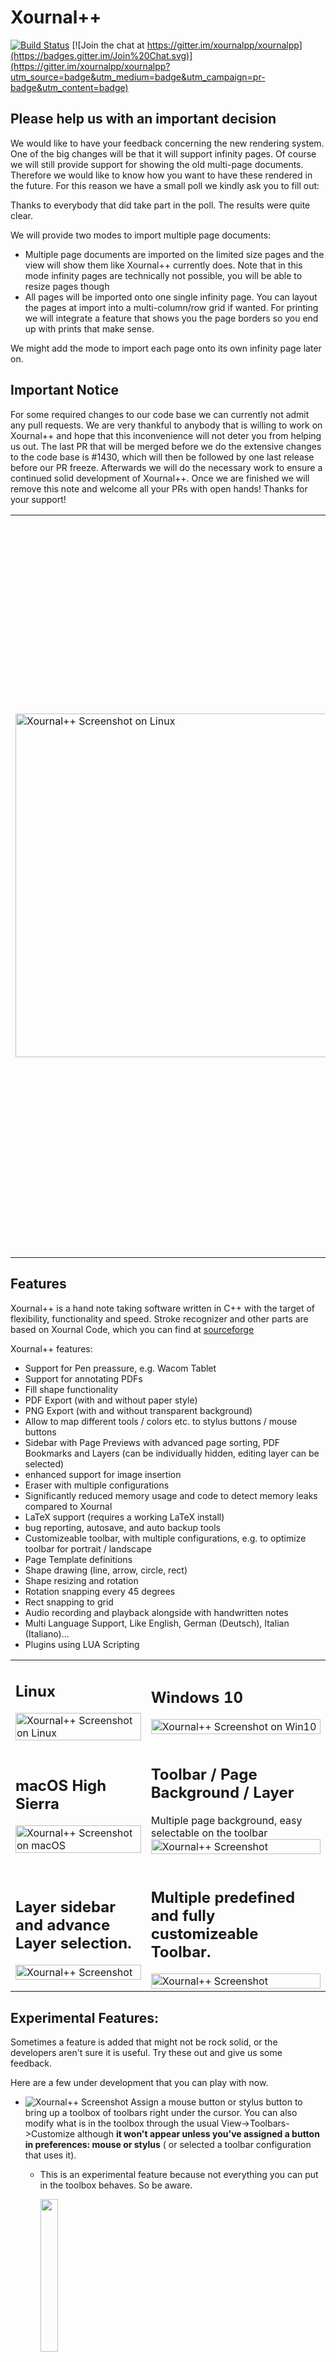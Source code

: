 # Xournal++

[![Build Status](https://dev.azure.com/xournalpp/xournalpp/_apis/build/status/CI?branchName=master)](https://dev.azure.com/xournalpp/xournalpp/_build/latest?definitionId=1&branchName=master)
[![Join the chat at https://gitter.im/xournalpp/xournalpp](https://badges.gitter.im/Join%20Chat.svg)](https://gitter.im/xournalpp/xournalpp?utm_source=badge&utm_medium=badge&utm_campaign=pr-badge&utm_content=badge)

## Please help us with an important decision
We would like to have your feedback concerning the new rendering system. One of the big changes will be that it will support infinity pages. Of course we will still provide support for showing the old multi-page documents. Therefore we would like to know how you want to have these rendered in the future. For this reason we have a small poll we kindly ask you to fill out:

Thanks to everybody that did take part in the poll. The results were quite clear.

We will provide two modes to import multiple page documents:
- Multiple page documents are imported on the limited size pages and the view will show them like Xournal++ currently does. Note that in this mode infinity pages are technically not possible, you will be able to resize pages though
- All pages will be imported onto one single infinity page. You can layout the pages at import into a multi-column/row grid if wanted. For printing we will integrate a feature that shows you the page borders so you end up with prints that make sense.

We might add the mode to import each page onto its own infinity page later on.

## Important Notice
For some required changes to our code base we can currently not admit any pull requests. We are very thankful to anybody that is willing to work on Xournal++ and hope that this inconvenience will not deter you from helping us out. The last PR that will be merged before we do the extensive changes to the code base is #1430, which will then be followed by one last release before our PR freeze. Afterwards we will do the necessary work to ensure a continued solid development of Xournal++. Once we are finished we will remove this note and welcome all your PRs with open hands! Thanks for your support!

<table border="0px" ><tr><td width = 600px>

<img src="readme/main.png" width=550px% title="Xournal++ Screenshot on Linux"/>

</td><td>

## Shout out - Translators Needed!  

Recently we revisited the settings dialog to improve the feeling and usability.
While doing that we also added better descriptions, for which we require
new translations.

Partial translations, which need to be updated:
- Czech
- Polish
- Chinese

Full translations for all languages not mentioned previously **except**:
- English
- German
- Italian

If you would like to help us imporve the localization of Xournal++ take a look at [our Crowdin project](https://crowdin.com/project/xournalpp). If you are interested in translating a new language, contact us on [Gitter](https://gitter.im/xournalpp/xournalpp) or create a new issue and we will unlock the language on Crowdin.

**Thanks in advance!**

</td></tr></table>

## Features

Xournal++ is a hand note taking software written in C++ with the target of flexibility, functionality and speed.
Stroke recognizer and other parts are based on Xournal Code, which you can find at [sourceforge](http://sourceforge.net/projects/xournal/)

Xournal++ features:
* Support for Pen preassure, e.g. Wacom Tablet
* Support for annotating PDFs
* Fill shape functionality
* PDF Export (with and without paper style)
* PNG Export (with and without transparent background)
* Allow to map different tools / colors etc. to stylus buttons / mouse buttons
* Sidebar with Page Previews with advanced page sorting, PDF Bookmarks and Layers (can be individually hidden, editing layer can be selected)
* enhanced support for image insertion
* Eraser with multiple configurations
* Significantly reduced memory usage and code to detect memory leaks compared to Xournal
* LaTeX support (requires a working LaTeX install)
* bug reporting, autosave, and auto backup tools
* Customizeable toolbar, with multiple configurations, e.g. to optimize toolbar for portrait / landscape
* Page Template definitions
* Shape drawing (line, arrow, circle, rect)
* Shape resizing and rotation
* Rotation snapping every 45 degrees
* Rect snapping to grid
* Audio recording and playback alongside with handwritten notes
* Multi Language Support, Like English, German (Deutsch), Italian (Italiano)...
* Plugins using LUA Scripting

<table>
<tr>
<td>

## Linux
<img src="readme/main.png" width=100% title="Xournal++ Screenshot on Linux"/>

</td><td>

## Windows 10
<img src="readme/main-win.png" width=100% title="Xournal++ Screenshot on Win10"/>

</td></tr><tr><td>

## macOS High Sierra
<img src="readme/main-mac.png" width=100% title="Xournal++ Screenshot on macOS"/>

</td><td>

## Toolbar / Page Background / Layer
Multiple page background, easy selectable on the toolbar
<img src="readme/background.png" width=100% title="Xournal++ Screenshot"/>

</td></tr><tr><td>

## Layer sidebar and advance Layer selection.
<img src="readme/layer.png" width=100% title="Xournal++ Screenshot"/>

</td><td>

## Multiple predefined and fully customizeable Toolbar.

<img src="readme/toolbar.png" width=100% title="Xournal++ Screenshot"/>

</td></tr></table>

## Experimental Features:
Sometimes a feature is added that might not be rock solid, or the developers aren't sure it is useful. 
Try these out and give us some feedback.

Here are a few under development that you can play with now.


* <img src="readme/floatingtoolboxmbmenu.png"  title="Xournal++ Screenshot"/> Assign a mouse button or stylus button to bring up a toolbox of toolbars right under the cursor.  You can also modify what is in the toolbox through the usual View->Toolbars->Customize although **it won't appear unless you've assigned a button in preferences: mouse or stylus** ( or selected a toolbar configuration that uses it).
  - This is an experimental feature because not everything you can put in the toolbox behaves. So be aware.
  
    <img src="readme/floatingtoolbox.png" width=25% />




 -  Keep your eyes out for other experimental features in preferences as seen here:
 
     DrawingTools: When drawing a box, circle etc simulate ctrl or shift modifiers by the initial direction you move the mouse.
   
     Action on Tool Tap: Allow a brief tap on the screen to bring up the floating toolbox and/or select an object. May work with pen and highlighter only.
  
     <img src="readme/moreexperimentals.png" width=50% />





## How to use audio record and playback feature:
- Go to `Edit > Preferences > Audio Recording` and set the `Audio Folder` as well as the appropriate `Input Device` and `Output Device`.

If you need to edit the recording audio gain, take a look at the preferences tab mentioned above.

**Please test this new feature in advance before relying on it to work. It could contain bugs specific to some hard-/software, which we have not yet found.**

### How to record
Just press the red button to start/stop recording and draw strokes using the `Pen` tool. The recording is associated with the drawn strokes and typed text while it is running.

### Play the recorded audio
Use the `Play Object` tool to click on a stroke or text node and listen to the corresponding audio. You can pause and stop the playback of the audio with the buttons next to the recording button in the toolbar.

## Installing
### Ubuntu and derivates
```bash
sudo add-apt-repository ppa:andreasbutti/xournalpp-master
sudo apt update
sudo apt install xournalpp
```

### openSUSE
On openSUSE Tumbleweed, the released version of xournalpp is available from the main repository:
```bash
sudo zypper in xournalpp
```

For openSUSE Leap 15.0 and earlier, use the install link from [X11:Utilities](https://software.opensuse.org//download.html?project=X11%3AUtilities&package=xournalpp).

For all versions of openSUSE, bleeding edge packages synced to xournalpp git master on a weekly basis are available from [home:badshah400:Staging](https://software.opensuse.org//download.html?project=home%3Abadshah400%3AStaging&package=xournalpp).

### Arch Linux
The most recent stable release is available [in the [extra] repository](https://www.archlinux.org/packages/?q=xournalpp).

To build the latest state of the master branch yourself, use [this AUR package](https://aur.archlinux.org/packages/xournalpp-git/).

### Flatpak

We officially support a [FlatHub
release](https://flathub.org/apps/details/com.github.xournalpp.xournalpp), which
can be installed with

```bash
flatpak install flathub com.github.xournalpp.xournalpp
```

Note that for Xournal++ to work properly, you must have at least one GTK theme
and one icon theme installed on Flatpak.

The Flatpak manifest can be found at the [Xournal++ Flatpak packaging
repository](https://github.com/flathub/com.github.xournalpp.xournalpp), and all
Flatpak-related packaging issues should be reported there.

### Windows
**The windows Version has a Bug:**
Please start Xournal++, touch with the Pen, Quit Xournal++ and start again.
Then Pen input will be working, until you restart Windows. [#659](https://github.com/xournalpp/xournalpp/issues/659)

https://github.com/xournalpp/xournalpp/releases

### Mac OS X
Xournal++ will be deliverd with a patched GTK. Else pressure sensitivity is not working on Mac [#569](https://github.com/xournalpp/xournalpp/issues/569). (GTK-Issue)

https://github.com/xournalpp/xournalpp/releases

## Building

[Linux Build](readme/LinuxBuild.md)

[Mac Build](readme/MacBuild.md)

[Windows Build](readme/WindowsBuild.md)

## Fileformat
The fileformat *.xopp is an XML which is .gz compressed. PDFs are not embedded into the file, so if the PDF is deleted, the background is lost. *.xopp is basically the same fileformat as *.xoj, which is used by Xournal. Therefor Xournal++ reads *.xoj files, and can also export *.xoj. On exporting to *.xoj all Xournal++ specific Extension are lost, like addtional Background types.

*.xopp can theoretically be read by Xournal, as long as you do not use any new feature, Xournal does not open files at all if there are new attributes or unknown values, because of this Xournal++ will add the extension .xopp to all saved files.

All new files will be saved as *.xopp, if an *.xoj file is opened which was created by Xournal, the Save-As dialog will be displayed on save. If the *.xoj file was by Xournal++ created, Xournal++ overwrite the file on save, and does not change the extension.

**We are currently introducing a new file format that can efficiently store attached PDF files and other attachments internally. We will still allow for attachments that are linked to external files. Please refer to [#937](https://github.com/xournalpp/xournalpp/issues/937) for futher details.**

## Development
For developping new features, write a Ticket, so others know what you are doing.
For development create a fork, and use the master as base. Create a Pull request for each fix.
Do not create big pull requests, as long as you don't break anything features also can be
merged, even if they are not 100% finished.

See [GitHub:xournalpp](http://github.com/xournalpp/xournalpp) for current development. You can also join
our Gitter channel via the badge on top.

Also take a look at our [Coding Conventions](https://github.com/xournalpp/xournalpp/wiki/Coding-conventions)



## Code documentation

The code documentation is generated using Doxygen.

In order to generate the documentation yourself, first install Doxygen and graphviz, i.e.

```bash
sudo apt install doxygen
sudo apt install graphviz
```

on Debian or Ubuntu. Finally, type in `doxygen` in the root directory of the repository.
The documentation can be found in `doc/html` and `doc/latex`. Conveniently display the
documentation with `python3 -m http.server 8000` and visit the shown URL to view the
documentation.
